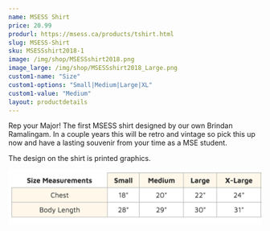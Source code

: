 ```yaml
---
name: MSESS Shirt
price: 20.99
produrl: https://msess.ca/products/tshirt.html
slug: MSESS-Shirt
sku: MSESSshirt2018-1
image: /img/shop/MSESSshirt2018.png
image_large: /img/shop/MSESSshirt2018_Large.png
custom1-name: "Size"
custom1-options: "Small|Medium|Large|XL"
custom1-value: "Medium"
layout: productdetails
---
```


<script>
  var stripe = Stripe('pk_live_wARa4mFGWVywv5pm543vz3c8', {
    betas: ['checkout_beta_3']
  });

  var checkoutButton = document.getElementById('checkout-button');
  checkoutButton.addEventListener('click', function () {
    // When the customer clicks on the button, redirect
    // them to Checkout.
    stripe.redirectToCheckout({
      items: [{sku: 'sku_E0PRxctI2GFjUR', quantity: 1}],
      successUrl: 'https://msess.ca/success',
      cancelUrl: 'https://msess.ca/canceled',
    })
    .then(function (result) {
      if (result.error) {
        // If `redirectToCheckout` fails due to a browser or network
        // error, display the localized error message to your customer.
        var displayError = document.getElementById('error-message');
        displayError.textContent = result.error.message;
      }
    });
  });
</script>


Rep your Major! The first MSESS shirt designed by our own Brindan Ramalingam. In a couple years this will be retro and vintage so pick this up now and have a lasting souvenir from your time as a MSE student.


The design on the shirt is printed graphics.

<img src="/img/shop/shirtSizing.jpg" alt="T-Shirt Sizing Chart" id="responsive-image" class="thumbnail"/>